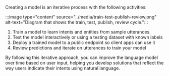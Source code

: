 Creating a model is an iterative process with the following activities:

:::image type="content" source="../media/train-test-publish-review.png" alt-text="Diagram that shows the train, test, publish, review cycle.":::

1. Train a model to learn intents and entities from sample utterances.
1. Test the model interactively or using a testing dataset with known labels
1. Deploy a trained model to a public endpoint so client apps can use it
1. Review predictions and iterate on utterances to train your model

By following this iterative approach, you can improve the language model over time based on user input, helping you develop solutions that reflect the way users indicate their intents using natural language.
